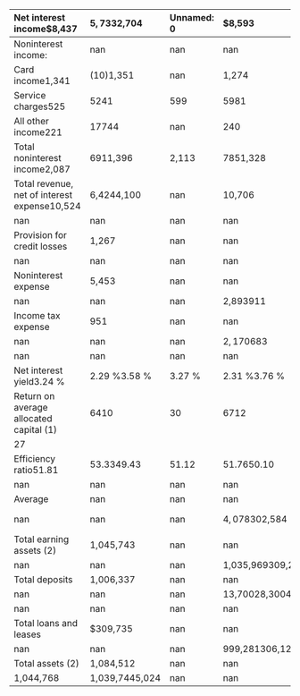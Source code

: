 | Net interest income$8,437                    | $5,733$2,704   | Unnamed: 0   | $8,593             | Unnamed: 1   | Unnamed: 2       | $5,816         | Unnamed: 3   | $2,777           | Unnamed: 4       |
|:---------------------------------------------|:---------------|:-------------|:-------------------|:-------------|:-----------------|:---------------|:-------------|:-----------------|:-----------------|
| Noninterest income:                          | nan            | nan          | nan                | nan          | nan              | nan            | nan          | nan              | nan              |
| Card income1,341                             | (10)1,351      | nan          | 1,274              | nan          | nan              | (10)           | nan          | 1,284            | nan              |
| Service charges525                           | 5241           | 599          | 5981               | nan          | nan              | nan            | nan          | nan              | nan              |
| All other income221                          | 17744          | nan          | 240                | nan          | nan              | 197            | nan          | 43               | nan              |
| Total noninterest income2,087                | 6911,396       | 2,113        | 7851,328           | nan          | nan              | nan            | nan          | nan              | nan              |
| Total revenue, net of interest expense10,524 | 6,4244,100     | nan          | 10,706             | nan          | nan              | 6,601          | nan          | 4,105            | nan              |
| nan                                          | nan            | nan          | nan                | nan          | nan              | nan            | nan          | nan              | nan              |
| Provision for credit losses                  | 1,267          | nan          | nan                | 103          | nan              | 1,164          | 1,089        | 183906           | nan              |
| nan                                          | nan            | nan          | nan                | nan          | nan              | nan            | nan          | nan              | nan              |
| Noninterest expense                          | 5,453          | nan          | nan                | 3,428        | nan              | 2,025          | 5,473        | 3,4152,058       | nan              |
| nan                                          | nan            | nan          | 2,893911           | 4,144        | 3,0031,141       | nan            | nan          | nan              | nan              |
| Income tax expense                           | 951            | nan          | nan                | 723          | nan              | 228            | 1,036        | 751285           | nan              |
| nan                                          | nan            | nan          | $2,170$683         | $3,108       | $2,252$856       | nan            | nan          | nan              | nan              |
| nan                                          | nan            | nan          | nan                | nan          | nan              | nan            | nan          | nan              | nan              |
| Net interest yield3.24 %                     | 2.29 %3.58 %   | 3.27 %       | 2.31 %3.76 %       | nan          | nan              | nan            | nan          | nan              | nan              |
| Return on average allocated capital (1)      | 6410           | 30           | 6712               | nan          | nan              | nan            | nan          | nan              | nan              |
| 27                                           |                |              |                    |              |                  |                |              |                  |                  |
| Efficiency ratio51.81                        | 53.3349.43     | 51.12        | 51.7650.10         | nan          | nan              | nan            | nan          | nan              | nan              |
| nan                                          | nan            | nan          | nan                | nan          | nan              | nan            | nan          | nan              | nan              |
| Average                                      | nan            | nan          | nan                | nan          | nan              | nan            | nan          | nan              | nan              |
| nan                                          | nan            | nan          | $4,078$302,584     | nan          | $303,772         | $4,119$299,653 | nan          | nan              | nan              |
| Total earning assets (2)                     | 1,045,743      | nan          | nan                | 1,002,528    | nan              | 302,944        | nan          | 1,065,202        | 1,022,445299,794 |
| nan                                          | nan            | nan          | 1,035,969309,228   | 1,105,245    | 1,056,007306,275 | nan            | nan          | nan              | nan              |
| Total deposits                               | 1,006,337      | nan          | nan                | 1,001,307    | nan              | 5,030          | nan          | 1,026,242        | 1,021,3744,868   |
| nan                                          | nan            | nan          | 13,70028,30042,000 | 42,000       | 13,70028,300     | nan            | nan          | nan              | nan              |
| nan                                          | nan            | nan          | nan                | nan          | nan              | nan            | nan          | nan              | nan              |
| Total loans and leases                       | $309,735       | nan          | nan                | $4,122       | nan              | $305,613       | $304,480     | $4,065$300,415   | nan              |
| nan                                          | nan            | nan          | 999,281306,121     | 1,081,780    | 1,038,545300,595 | nan            | nan          | nan              | nan              |
| Total assets (2)                             | 1,084,512      | nan          | nan                | 1,034,405    | nan              | 312,281        | 1,124,438    | 1,074,571307,227 | nan              |
| 1,044,768                                    | 1,039,7445,024 | nan          | nan                | nan          | nan              | nan            | nan          | nan              | nan              |